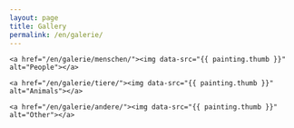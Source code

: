 ```yaml
---
layout: page
title: Gallery
permalink: /en/galerie/
---
```


<div class="my-gallery">

    <a href="/en/galerie/menschen/"><img data-src="{{ painting.thumb }}" alt="People"></a>

    <a href="/en/galerie/tiere/"><img data-src="{{ painting.thumb }}" alt="Animals"></a>

    <a href="/en/galerie/andere/"><img data-src="{{ painting.thumb }}" alt="Other"></a>

</div>